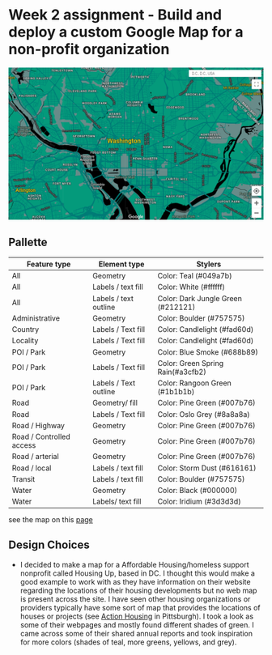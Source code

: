 # Week 2 assignment - Build and deploy a custom Google Map for a non-profit organization

![Image of Map created for Housing Up Nonprofit](HousingUpDC_Map.png)

## Pallette 
| Feature type             | Element type          | Stylers                             |
| ------------------------ | --------------------- | ----------------------------------- |
| All                      | Geometry              | Color:  Teal (#049a7b)              |
| All                      | Labels / text fill    | Color: White (#ffffff)              |
| All                      | Labels / text outline | Color:  Dark Jungle Green (#212121) |
| Administrative           | Geometry              | Color: Boulder (#757575)            |
| Country                  | Labels / Text fill    | Color:  Candlelight (#fad60d)       |
| Locality                 | Labels / Text fill    | Color:  Candlelight (#fad60d)       |
| POI / Park               | Geometry              | Color: Blue Smoke (#688b89)         |
| POI / Park               | Labels / Text fill    | Color:  Green Spring Rain(#a3cfb2)  |
| POI / Park               | Labels / Text outline | Color:  Rangoon Green (#1b1b1b)     |
| Road                     | Geometry/ fill        | Color:  Pine Green (#007b76)        |
| Road                     | Labels / Text fill    | Color:  Oslo Grey (#8a8a8a)         |
| Road / Highway           | Geometry              | Color:  Pine Green (#007b76)        |
| Road / Controlled access | Geometry              | Color:  Pine Green (#007b76)        |
| Road / arterial          | Geometry              | Color:  Pine Green (#007b76)        |
| Road / local             | Labels / text fill    | Color:  Storm Dust (#616161)        |
| Transit                  | Labels / text fill    | Color: Boulder (#757575)            |
| Water                    | Geometry              | Color:  Black (#000000)             |
| Water                    | Labels/ text fill     | Color: Iridium  (#3d3d3d)           |


see the map on this [page](google_map_style_housingup.html)

## Design Choices
- I decided to make a map for a Affordable Housing/homeless support nonprofit called Housing Up, based in DC. I thought this would make a good example to work with as they have information on their website regarding the locations of their housing developments but no web map is present across the site. I have seen other housing organizations or providers typically have some sort of map that provides the locations of houses or projects (see [Action Housing](https://actionhousing.org/find-housing/general-properties-listings/) in Pittsburgh). I took a look as some of their webpages and mostly found different shades of green. I came across some of their shared annual reports and took inspiration for more colors (shades of teal, more greens, yellows, and grey).  
